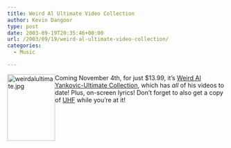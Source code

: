 ```yaml
---
title: Weird Al Ultimate Video Collection
author: Kevin Dangoor
type: post
date: 2003-09-19T20:35:46+00:00
url: /2003/09/19/weird-al-ultimate-video-collection/
categories:
  - Music

---
```

<A HREF="http://www.amazon.com/exec/obidos/ASIN/B0000DC13R/blueskyonmars-20"><img alt="weirdalultimate.jpg" src="http://www.blueskyonmars.com/images/weirdalultimate.jpg" width="110" height="154" border="0" style="float:left" /></a> Coming November 4th, for just $13.99, it&#8217;s <A HREF="http://www.amazon.com/exec/obidos/ASIN/B0000DC13R/blueskyonmars-20">Weird Al Yankovic-Ultimate Collection</a>, which has _all_ of his videos to date! Plus, on-screen lyrics! Don&#8217;t forget to also get a copy of <A HREF="http://www.amazon.com/exec/obidos/ASIN/B00005JKHX/blueskyonmars-20">UHF</a> while you&#8217;re at it!